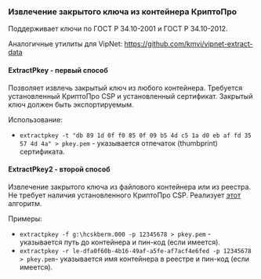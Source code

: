 ### Извлечение закрытого ключа из контейнера КриптоПро

Поддерживает ключи по ГОСТ Р 34.10-2001 и ГОСТ Р 34.10-2012.

Аналогичные утилиты для VipNet: https://github.com/kmvi/vipnet-extract-data

#### ExtractPkey - первый способ

Позволяет извлечь закрытый ключ из любого контейнера. Требуется установленный КриптоПро CSP и установленный сертификат. Закрытый ключ должен быть экспортируемым.

Использование:

- `extractpkey -t "‎db 89 1d 0f f0 85 0f 09 b5 4d c5 1a d0 eb af fd 35 57 4d 4a" > pkey.pem` - указывается отпечаток (thumbprint) сертификата.

#### ExtractPkey2 - второй способ

Извлечение закрытого ключа из файлового контейнера или из реестра. Не требует наличия установленного КриптоПро CSP. Реализует [этот](https://habr.com/ru/post/275039/) алгоритм.

Примеры:

- `extractpkey -f g:\hcskberm.000 -p 12345678 > pkey.pem` - указывается путь до контейнера и пин-код (если имеется).
- `extractpkey -r le-dfa0f60b-4b16-49af-a5fe-af7acf4e6fed -p 12345678 > pkey.pem`- указывается имя контейнера в реестре и пин-код (если имеется).
